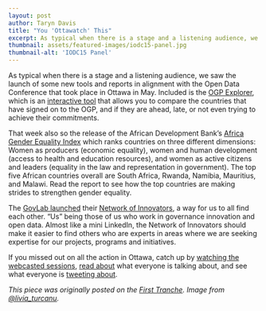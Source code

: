 ```yaml
---
layout: post
author: Taryn Davis
title: "You 'Ottawatch' This"
excerpt: As typical when there is a stage and a listening audience, we saw the launch of some new tools and reports in alignment with the Open Data Conference that took place in Ottawa in May...
thumbnail: assets/featured-images/iodc15-panel.jpg
thumbnail-alt: 'IODC15 Panel'
---
```


As typical when there is a stage and a listening audience, we saw the launch of some new tools and reports in alignment with the Open Data Conference that took place in Ottawa in May. Included is the [OGP Explorer](http://www.opengovpartnership.org/explorer/all-data.html), which is an [interactive tool](http://www.opengovpartnership.org/blog/paul-maassen/2015/05/28/introducing-ogp-explorer) that allows you to compare the countries that have signed on to the OGP, and if they are ahead, late, or not even trying to achieve their commitments.

That week also so the release of the African Development Bank’s [Africa Gender Equality Index](http://www.afdb.org/fileadmin/uploads/afdb/Documents/Publications/African_Gender_Equality_Index_2015-EN.pdf) which ranks countries on three different dimensions: Women as producers (economic equality), women and human development (access to health and education resources), and women as active citizens and leaders (equality in the law and representation in government). The top five African countries overall are South Africa, Rwanda, Namibia, Mauritius, and Malawi. Read the report to see how the top countries are making strides to strengthen gender equality.

The [GovLab launched](http://thegovlab.org/network-of-innovators-expert-networking-for-open-data/) their [Network of Innovators](http://noi.thegovlab.org/), a way for us to all find each other. “Us” being those of us who work in governance innovation and open data. Almost like a mini LinkedIn, the Network of Innovators should make it easier to find others who are experts in areas where we are seeking expertise for our projects, programs and initiatives.

If you missed out on all the action in Ottawa, catch up by [watching the webcasted sessions](http://opendatacon.org/webcast/), [read about](http://opendatacon.org/building-standards-from-the-ground-up/) what everyone is talking about, and see what everyone is [tweeting about](https://twitter.com/hashtag/IODC15%3Fsrc=hash).

*This piece was originally posted on the [First Tranche](http://aiddata.org/blog/this-week-you-ottawatch-this). Image from [@livia_turcanu](https://twitter.com/livia_turcanu/status/603980603889856512).*
